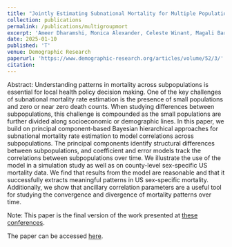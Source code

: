 ```yaml
---
title: "Jointly Estimating Subnational Mortality for Multiple Populations"
collection: publications
permalink: /publications/multigroupmort
excerpt: 'Ameer Dharamshi, Monica Alexander, Celeste Winant, Magali Barbieri'
date: 2025-01-10
published: 'T'
venue: Demographic Research
paperurl: 'https://www.demographic-research.org/articles/volume/52/3/'
citation: 
---
```


Abstract: Understanding patterns in mortality across subpopulations is essential for local health policy decision making. One of the key challenges of subnational mortality rate estimation is the presence of small populations and zero or near zero death counts. When studying differences between subpopulations, this challenge is compounded as the small populations are further divided along socioeconomic or demographic lines. In this paper, we build on principal component-based Bayesian hierarchical approaches for subnational mortality rate estimation to model correlations across subpopulations. The principal components identify structural differences between subpopulations, and coefficient and error models track the correlations between subpopulations over time. We illustrate the use of the model in a simulation study as well as on county-level sex-specific US mortality data. We find that results from the model are reasonable and that it successfully extracts meaningful patterns in US sex-specific mortality. Additionally, we show that ancillary correlation parameters are a useful tool for studying the convergence and divergence of mortality patterns over time.

Note: This paper is the final version of the work presented at [these conferences](https://ameerd.github.io/conferences/Subpop).

The paper can be accessed [here](https://www.demographic-research.org/articles/volume/52/3/).
